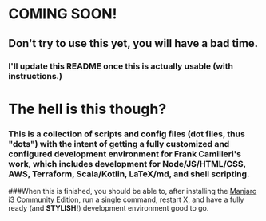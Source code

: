 # COMING SOON!
## Don't try to use this yet, you will have a bad time.
### I'll update this README once this is actually usable (with instructions.)

# The hell is this though?
### This is a collection of scripts and config files (dot files, thus "dots") with the intent of getting a fully customized and configured development environment for Frank Camilleri's work, which includes development for Node/JS/HTML/CSS, AWS, Terraform, Scala/Kotlin, LaTeX/md, and shell scripting.

###When this is finished, you should be able to, after installing the [Manjaro i3 Community Edition](https://manjaro.org/community-editions/), run a single command, restart X, and have a fully ready (and **STYLISH!**) development environment good to go. 
